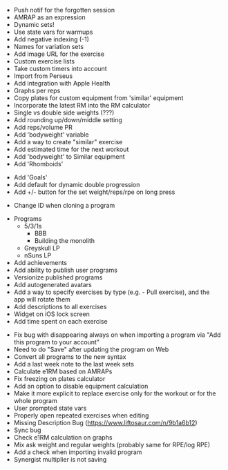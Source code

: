 - Push notif for the forgotten session
- AMRAP as an expression
- Dynamic sets!
- Use state vars for warmups
- Add negative indexing (-1)
- Names for variation sets
- Add image URL for the exercise
- Custom exercise lists
- Take custom timers into account
- Import from Perseus
- Add integration with Apple Health
- Graphs per reps
- Copy plates for custom equipment from 'similar' equipment
- Incorporate the latest RM into the RM calculator
- Single vs double side weights (???)
- Add rounding up/down/middle setting
- Add reps/volume PR
- Add 'bodyweight' variable
- Add a way to create "similar" exercise
- Add estimated time for the next workout
- Add 'bodyweight' to Similar equipment
- Add 'Rhomboids' 
* Add 'Goals'
* Add default for dynamic double progression
* Add +/- button for the set weight/reps/rpe on long press
- Change ID when cloning a program

* Programs
  - 5/3/1s
    - BBB
    - Building the monolith
  - Greyskull LP
  - nSuns LP
* Add achievements
* Add ability to publish user programs
* Versionize published programs
* Add autogenerated avatars
* Add a way to specify exercises by type (e.g. - Pull exercise), and the app will rotate them
* Add descriptions to all exercises
* Widget on iOS lock screen
* Add time spent on each exercise

- Fix bug with disappearing always on when importing a program via "Add this program to your account"
- Need to do "Save" after updating the program on Web
- Convert all programs to the new syntax
- Add a last week note to the last week sets
- Calculate e1RM based on AMRAPs
- Fix freezing on plates calculator
- Add an option to disable equipment calculation
- Make it more explicit to replace exercise only for the workout or for the whole program
- User prompted state vars
- Properly open repeated exercises when editing
- Missing Description Bug (https://www.liftosaur.com/n/9b1a6b12)
- Sync bug
- Check e1RM calculation on graphs
- Mix ask weight and regular weights (probably same for RPE/log RPE)
- Add a check when importing invalid program
- Synergist multiplier is not saving

